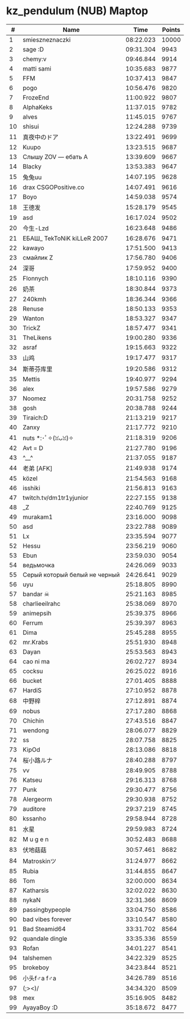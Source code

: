 # kz_pendulum (NUB) Maptop

|  # | Name | Time | Points |
|-------------- | -------------- | -------------- | -------------- | 
| 1 | smieszneznaczki | 08:22.023 | 10000 | 
| 2 | sage :D | 09:31.304 | 9943 | 
| 3 | chemy:v | 09:46.844 | 9914 | 
| 4 | matti sami | 10:35.683 | 9877 | 
| 5 | FFM | 10:37.413 | 9847 | 
| 6 | pogo | 10:56.476 | 9820 | 
| 7 | FrozeEnd | 11:00.922 | 9807 | 
| 8 | AlphaKeks | 11:37.015 | 9782 | 
| 9 | alves | 11:45.015 | 9767 | 
| 10 | shisui | 12:24.288 | 9739 | 
| 11 | 真夜中のドア | 13:22.491 | 9699 | 
| 12 | Kuupo | 13:23.515 | 9687 | 
| 13 | Слышу ZOV — ебать А | 13:39.609 | 9667 | 
| 14 | Blacky | 13:53.383 | 9647 | 
| 15 | 兔兔uu | 14:07.195 | 9628 | 
| 16 | drax CSGOPositive.co | 14:07.491 | 9616 | 
| 17 | Boyo | 14:59.038 | 9574 | 
| 18 | 王德发 | 15:28.179 | 9545 | 
| 19 | asd | 16:17.024 | 9502 | 
| 20 | 今生-Lzd | 16:23.648 | 9486 | 
| 21 | ЕБАШ_ TekToNiK kiLLeR 2007 | 16:28.676 | 9471 | 
| 22 | kawayo | 17:51.500 | 9413 | 
| 23 | смайлик Z | 17:56.780 | 9406 | 
| 24 | 深哥 | 17:59.952 | 9400 | 
| 25 | Flonnych | 18:10.116 | 9390 | 
| 26 | 奶茶 | 18:30.844 | 9373 | 
| 27 | 240kmh | 18:36.344 | 9366 | 
| 28 | Renuse | 18:50.133 | 9353 | 
| 29 | Wanton | 18:53.327 | 9347 | 
| 30 | TrickZ | 18:57.477 | 9341 | 
| 31 | TheLikens | 19:00.280 | 9336 | 
| 32 | asraf | 19:15.663 | 9322 | 
| 33 | 山鸡 | 19:17.477 | 9317 | 
| 34 | 斯蒂芬库里 | 19:20.586 | 9312 | 
| 35 | Mettis | 19:40.977 | 9294 | 
| 36 | alex | 19:57.586 | 9279 | 
| 37 | Noomez | 20:31.758 | 9252 | 
| 38 | gosh | 20:38.788 | 9244 | 
| 39 | Tiraich:D | 21:13.219 | 9217 | 
| 40 | Zanxy | 21:17.772 | 9210 | 
| 41 | nuts *:･ﾟ✧(ꈍᴗꈍ)✧ | 21:18.319 | 9206 | 
| 42 | Avt = D | 21:27.780 | 9196 | 
| 43 | ^__^ | 21:37.055 | 9187 | 
| 44 | 老弟 [AFK] | 21:49.938 | 9174 | 
| 45 | közel | 21:54.563 | 9168 | 
| 46 | isshiki | 21:56.813 | 9163 | 
| 47 | twitch.tv/dm1tr1yjunior | 22:27.155 | 9138 | 
| 48 | _Z | 22:40.769 | 9125 | 
| 49 | murakam1 | 23:16.000 | 9098 | 
| 50 | asd | 23:22.788 | 9089 | 
| 51 | Lx | 23:35.594 | 9077 | 
| 52 | Hessu | 23:56.219 | 9060 | 
| 53 | Ebun | 23:59.030 | 9054 | 
| 54 | ведьмочка | 24:26.069 | 9033 | 
| 55 | Серый который белый не черный | 24:26.641 | 9029 | 
| 56 | uyu | 25:18.805 | 8990 | 
| 57 | bandar ☠ | 25:21.163 | 8985 | 
| 58 | charlieeilrahc | 25:38.069 | 8970 | 
| 59 | animepsih | 25:39.375 | 8966 | 
| 60 | Ferrum | 25:39.397 | 8963 | 
| 61 | Dima | 25:45.288 | 8955 | 
| 62 | mr.Krabs | 25:51.930 | 8948 | 
| 63 | Dayan | 25:53.563 | 8943 | 
| 64 | cao ni ma | 26:02.727 | 8934 | 
| 65 | cocksu | 26:25.022 | 8916 | 
| 66 | bucket | 27:01.405 | 8888 | 
| 67 | HardiS | 27:10.952 | 8878 | 
| 68 | 中野梓 | 27:12.891 | 8874 | 
| 69 | nobus | 27:17.280 | 8868 | 
| 70 | Chichin | 27:43.516 | 8847 | 
| 71 | wendong | 28:06.077 | 8829 | 
| 72 | ss | 28:07.758 | 8825 | 
| 73 | KipOd | 28:13.086 | 8818 | 
| 74 | 桜小路ルナ | 28:40.288 | 8797 | 
| 75 | vv | 28:49.905 | 8788 | 
| 76 | Katseu | 29:16.313 | 8768 | 
| 77 | Punk | 29:30.477 | 8756 | 
| 78 | Alergeorm | 29:30.938 | 8752 | 
| 79 | auditore | 29:37.219 | 8745 | 
| 80 | kssanho | 29:58.944 | 8728 | 
| 81 | 水星 | 29:59.983 | 8724 | 
| 82 | M u g e n | 30:52.483 | 8688 | 
| 83 | 伏地菇菇 | 30:57.461 | 8682 | 
| 84 | Matroskinツ | 31:24.977 | 8662 | 
| 85 | Rubia | 31:44.855 | 8647 | 
| 86 | Tom | 32:00.000 | 8634 | 
| 87 | Katharsis | 32:02.022 | 8630 | 
| 88 | nykaN | 32:31.366 | 8609 | 
| 89 | passingbypeople | 33:04.750 | 8586 | 
| 90 | bad vibes forever | 33:10.547 | 8580 | 
| 91 | Bad Steamid64 | 33:31.702 | 8564 | 
| 92 | quandale dingle | 33:35.336 | 8559 | 
| 93 | Rofan | 34:01.227 | 8541 | 
| 94 | talshemen | 34:22.329 | 8525 | 
| 95 | brokeboy | 34:23.844 | 8521 | 
| 96 | 小头f♂a f♂a | 34:26.789 | 8516 | 
| 97 | (;><)/ | 34:34.320 | 8509 | 
| 98 | mex | 35:16.905 | 8482 | 
| 99 | AyayaBoy :D | 35:18.672 | 8477 | 

